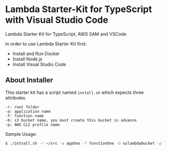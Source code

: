 # Lambda Starter-Kit for TypeScript with Visual Studio Code

Lambda Starter Kit for TypeScript, AWS SAM and VSCode

In order to use Lambda Starter Kit first:

- Install and Run Docker
- Install Node.js
- Install Visual Studio Code

## About Installer

This starter kit has a script named `install.sh` which expects three attributes.

```
-r: root folder
-a: application name
-f: function name
-b: s3 bucket name, you must create this bucket in advance
-p: AWS CLI profile name
```

Sample Usage:

```bash
$ ./intsall.sh -r ~/src -a appOne -f functionOne -b ozlambdabucket -p lambdadev
```

